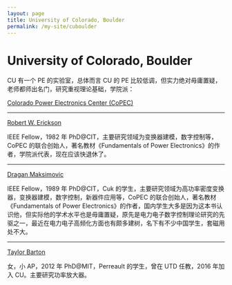 ```yaml
---
layout: page
title: University of Colorado, Boulder
permalink: /my-site/cuboulder
---
```


# University of Colorado, Boulder

CU 有一个 PE 的实验室，总体而言 CU 的 PE 比较低调，但实力绝对毋庸置疑，老师都师出名门，研究重视理论基础，学院派：

[Colorado Power Electronics Center (CoPEC)](https://www.colorado.edu/powerelectronics/)

---

[Robert W. Erickson](http://ecee.colorado.edu/~rwe/)

IEEE Fellow，1982 年 PhD@CIT，主要研究领域为变换器建模，数字控制等，CoPEC 的联合创始人，著名教材《Fundamentals of Power Electronics》的作者，学院派代表，现在应该快退休了。 

---

[Dragan Maksimovic](https://www.colorado.edu/faculty/maksimovic/)

IEEE Fellow，1989 年 PhD@CIT，Cuk 的学生，主要研究领域为高功率密度变换器，变换器建模，数字控制，新器件应用等，CoPEC 的联合创始人，著名教材《Fundamentals of Power Electronics》的作者，国内学生大多是因为这本书认识他，但实际他的学术水平也是毋庸置疑，原先是电力电子数字控制理论研究的先驱之一，最近在电力电子高频化方面也有颇多建树，名下有不少中国学生，套磁用处不大。 

---

[Taylor Barton](http://ecee.colorado.edu/~taba7194/people.html)

女，小 AP，2012 年 PhD@MIT，Perreault 的学生，曾在 UTD 任教，2016 年加入 CU。主要研究功率放大器。 


